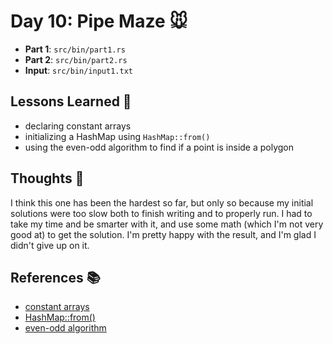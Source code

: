 # Day 10: Pipe Maze 🐭

- **Part 1**: `src/bin/part1.rs`
- **Part 2**: `src/bin/part2.rs`
- **Input**: `src/bin/input1.txt`

## Lessons Learned 📝
- declaring constant arrays
- initializing a HashMap using `HashMap::from()`
- using the even-odd algorithm to find if a point is inside a polygon

## Thoughts 🤔
I think this one has been the hardest so far, but only so because my initial solutions were too slow both to finish writing and to properly run. I had to take my time and be smarter with it, and use some math (which I'm not very good at) to get the solution. I'm pretty happy with the result, and I'm glad I didn't give up on it.

## References 📚
- [constant arrays](https://doc.rust-lang.org/rust-by-example/custom_types/const.html)
- [HashMap::from()](https://doc.rust-lang.org/std/collections/struct.HashMap.html#method.from)
- [even-odd algorithm](https://en.wikipedia.org/wiki/Even%E2%80%93odd_rule)
